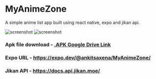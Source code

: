 # MyAnimeZone

A simple anime list app built using react native, expo and jikan api.

![screenshot](https://github.com/ankitsaxena21/MyAnimeZone/blob/main/recording2.gif?raw=true)             ![screenshot](https://github.com/ankitsaxena21/MyAnimeZone/blob/main/recording1.gif?raw=true) 

### Apk file download - [.APK Google Drive Link](https://drive.google.com/file/d/1nCzie4632UKPQNrMBHMtPY2rGA9ubJJe/view?usp=sharing)

### Expo URL - https://expo.dev/@ankitsaxena/MyAnimeZone/

### Jikan API - https://docs.api.jikan.moe/
